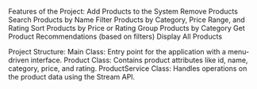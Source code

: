 Features of the Project:
    Add Products to the System
    Remove Products
    Search Products by Name
    Filter Products by Category, Price Range, and Rating
    Sort Products by Price or Rating
    Group Products by Category
    Get Product Recommendations (based on filters)
    Display All Products

Project Structure:
    Main Class: Entry point for the application with a menu-driven interface.
    Product Class: Contains product attributes like id, name, category, price, and rating.
    ProductService Class: Handles operations on the product data using the Stream API.
